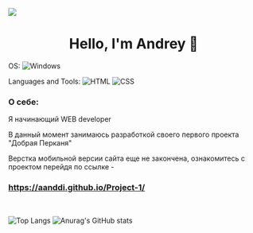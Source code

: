 ![](https://www.rimastronomy.org/wp-content/uploads/2015/10/cropped-01_andromeda.jpg)
<h1 align="center">Hello, I'm Andrey 👋</h1>

OS: ![Windows](https://img.shields.io/badge/Windows-0B0A0C?style=for-the-badge&logo=windows&logoColor=white)

Languages and Tools: ![HTML](https://img.shields.io/badge/HTML5-0B0A0C?style=for-the-badge&logo=html5&logoColor=white)
![CSS](https://img.shields.io/badge/CSS3-0B0A0C?style=for-the-badge&logo=css3&logoColor=white)



<h3>О себе:</h3>
<p>Я начинающий WEB developer</p>

<p>В данный момент занимаюсь разработкой своего первого проекта "Добрая Перканя"</p>

Верстка мобильной версии сайта еще не закончена, ознакомитесь с проектом перейдя по ссылке - <h3>https://aanddi.github.io/Project-1/</h3>

<br />

![Top Langs](https://github-readme-stats.vercel.app/api/top-langs/?username=aanddi&theme=dark&show_icons=true)
![Anurag's GitHub stats](https://github-readme-stats.vercel.app/api?username=aanddi&show_icons=true&theme=dark)

